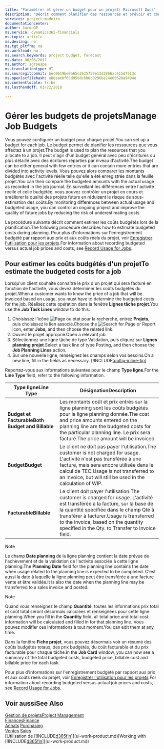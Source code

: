 ```yaml
---
title: "Paramétrer et gérer un budget pour un projet| Microsoft Docs"
description: "Décrit comment planifier des ressources et prévoir et contrôler les coûts d'un projet en définissant un budget pour chaque projet."
services: project-madeira
documentationcenter: 
author: SorenGP
ms.service: dynamics365-financials
ms.topic: article
ms.devlang: na
ms.tgt_pltfrm: na
ms.workload: na
ms.search.keywords: project budget, forecast
ms.date: 06/06/2017
ms.author: sgroespe
ms.translationtype: HT
ms.sourcegitcommit: bec0619be0a65e3625759e13d2866ac615d7513c
ms.openlocfilehash: e88eaebf65d950dcbb6c0296be24e68628a9494e
ms.contentlocale: fr-be
ms.lasthandoff: 03/22/2018

---
```

# <a name="manage-job-budgets"></a><span data-ttu-id="05052-103">Gérer les budgets de projets</span><span class="sxs-lookup"><span data-stu-id="05052-103">Manage Job Budgets</span></span>
<span data-ttu-id="05052-104">Vous pouvez configurer un budget pour chaque projet.</span><span class="sxs-lookup"><span data-stu-id="05052-104">You can set up a budget for each job.</span></span> <span data-ttu-id="05052-105">Le budget permet de planifier les ressources que vous affectez à un projet.</span><span class="sxs-lookup"><span data-stu-id="05052-105">The budget is used to plan the resources that you allocate to a job.</span></span> <span data-ttu-id="05052-106">Il peut s'agir d'un budget général avec peu d'écritures ou plus détaillé avec des écritures réparties par niveau d'activité.</span><span class="sxs-lookup"><span data-stu-id="05052-106">The budget can be either general with few entries or it can contain more entries that are divided into activity levels.</span></span> <span data-ttu-id="05052-107">Vous pouvez alors comparer les montants budgétés avec l'activité réelle telle qu'elle a été enregistrée dans la feuille projet.</span><span class="sxs-lookup"><span data-stu-id="05052-107">You can then compare the budgeted amounts with the actual usage as recorded in the job journal.</span></span> <span data-ttu-id="05052-108">En surveillant les différences entre l'activité réelle et celle budgétée, vous pouvez contrôler un projet en cours et améliorer la qualité des projets futurs en réduisant le risque de sous-estimation des coûts.</span><span class="sxs-lookup"><span data-stu-id="05052-108">By monitoring differences between actual usage and budgeted usage, you can control an ongoing project and improve the quality of future jobs by reducing the risk of underestimating costs.</span></span>

<span data-ttu-id="05052-109">La procédure suivante décrit comment estimer les coûts budgétés lors de la planification.</span><span class="sxs-lookup"><span data-stu-id="05052-109">The following procedure describes how to estimate budgeted costs during planning.</span></span> <span data-ttu-id="05052-110">Pour plus d'informations sur l'enregistrement budgété par rapport aux prix et aux coûts réels du projet, voir [Enregistrer l'utilisation pour les projets](projects-how-record-job-usage.md).</span><span class="sxs-lookup"><span data-stu-id="05052-110">For information about recording budgeted versus actual job prices and costs, see [Record Usage for Jobs](projects-how-record-job-usage.md).</span></span>  

## <a name="JobBudgetCosts"></a> <span data-ttu-id="05052-111">Pour estimer les coûts budgétés d'un projet</span><span class="sxs-lookup"><span data-stu-id="05052-111">To estimate the budgeted costs for a job</span></span>
<span data-ttu-id="05052-112">Lorsqu'un client souhaite connaître le prix d'un projet qui sera facturé en fonction de l'activité, vous devez déterminer les coûts budgétés du projet.</span><span class="sxs-lookup"><span data-stu-id="05052-112">When a customer wants to know the price of a job that will be invoiced based on usage, you must have to determine the budgeted costs for the job.</span></span> <span data-ttu-id="05052-113">Réalisez cette opération dans la fenêtre **Lignes tâche projet**.</span><span class="sxs-lookup"><span data-stu-id="05052-113">You use the **Job Task Lines** window to do this.</span></span>

1. <span data-ttu-id="05052-114">Choisissez l'icône ![Page ou état pour la recherche](media/ui-search/search_small.png "Page ou état pour la recherche"), entrez **Projets**, puis choisissez le lien associé.</span><span class="sxs-lookup"><span data-stu-id="05052-114">Choose the ![Search for Page or Report](media/ui-search/search_small.png "Search for Page or Report icon") icon, enter **Jobs**, and then choose the related link.</span></span>  
2. <span data-ttu-id="05052-115">Ouvrez le projet approprié.</span><span class="sxs-lookup"><span data-stu-id="05052-115">Open a relevant job.</span></span>
3. <span data-ttu-id="05052-116">Sélectionnez une ligne tâche de type Validation, puis cliquez sur **Lignes planning projet**.</span><span class="sxs-lookup"><span data-stu-id="05052-116">Select a task line of type Posting, and then choose the **Job Planning Lines** action.</span></span>
4. <span data-ttu-id="05052-117">Sur une nouvelle ligne, renseignez les champs selon vos besoins.</span><span class="sxs-lookup"><span data-stu-id="05052-117">On a new line, fill in the fields as necessary.</span></span> [!INCLUDE[tooltip-inline-tip](includes/tooltip-inline-tip_md.md)]   

<span data-ttu-id="05052-118">Reportez-vous aux informations suivantes pour le champ **Type ligne**.</span><span class="sxs-lookup"><span data-stu-id="05052-118">For the **Line Type** field, refer to the following information.</span></span>  

| <span data-ttu-id="05052-119">Type ligne</span><span class="sxs-lookup"><span data-stu-id="05052-119">Line Type</span></span> | <span data-ttu-id="05052-120">Désignation</span><span class="sxs-lookup"><span data-stu-id="05052-120">Description</span></span> |
| --- | --- |
| <span data-ttu-id="05052-121">**Budget et Facturable**</span><span class="sxs-lookup"><span data-stu-id="05052-121">**Both Budget and Billable**</span></span> |<span data-ttu-id="05052-122">Les montants coût et prix entrés sur la ligne planning sont les coûts budgétés pour la ligne planning donnée.</span><span class="sxs-lookup"><span data-stu-id="05052-122">The cost and price amounts entered on the planning line are the budgeted costs for the particular planning line.</span></span> <span data-ttu-id="05052-123">Le prix sera facturé.</span><span class="sxs-lookup"><span data-stu-id="05052-123">The price amount will be invoiced.</span></span> |
| <span data-ttu-id="05052-124">**Budget**</span><span class="sxs-lookup"><span data-stu-id="05052-124">**Budget**</span></span> |<span data-ttu-id="05052-125">Le client ne doit pas payer l'utilisation.</span><span class="sxs-lookup"><span data-stu-id="05052-125">The customer is not charged for usage.</span></span> <span data-ttu-id="05052-126">L'activité n'est pas transférée à une facture, mais sera encore utilisée dans le calcul de TEC.</span><span class="sxs-lookup"><span data-stu-id="05052-126">Usage is not transferred to an invoice, but will still be used in the calculation of WIP.</span></span> |
| <span data-ttu-id="05052-127">**Facturable**</span><span class="sxs-lookup"><span data-stu-id="05052-127">**Billable**</span></span> |<span data-ttu-id="05052-128">Le client doit payer l'utilisation.</span><span class="sxs-lookup"><span data-stu-id="05052-128">The customer is charged for usage.</span></span> <span data-ttu-id="05052-129">L'activité est transférée à la facture, sur la base de la quantité spécifiée dans le champ Qté à transférer à facturer.</span><span class="sxs-lookup"><span data-stu-id="05052-129">Usage is transferred to the invoice, based on the quantity specified in the Qty. to Transfer to Invoice field.</span></span> |

> [!NOTE]  
>   <span data-ttu-id="05052-130">Le champ **Date planning** de la ligne planning contient la date prévue de l'achèvement et de la validation de l'activité associée à cette ligne planning.</span><span class="sxs-lookup"><span data-stu-id="05052-130">The **Planning Date** field for the planning line contains the date when usage related to the planning line is expected to be completed.</span></span> <span data-ttu-id="05052-131">C'est aussi la date à laquelle la ligne planning peut être transférée à une facture vente et être validée.</span><span class="sxs-lookup"><span data-stu-id="05052-131">It is also the date when the planning line may be transferred to a sales invoice and posted.</span></span>  

> [!NOTE]  
>   <span data-ttu-id="05052-132">Quand vous renseignez le champ **Quantité**, toutes les informations prix total et coût total seront désormais calculées et renseignées pour cette ligne planning.</span><span class="sxs-lookup"><span data-stu-id="05052-132">When you fill in the **Quantity** field, all total price and total cost information will be calculated and filled in for that planning line.</span></span> <span data-ttu-id="05052-133">Vous pouvez modifier ces informations à tout moment.</span><span class="sxs-lookup"><span data-stu-id="05052-133">You can edit them at any time.</span></span>

<span data-ttu-id="05052-134">Dans la fenêtre **Fiche projet**, vous pouvez désormais voir un résumé des coûts budgétés totaux, des prix budgétés, du coût facturable et du prix facturable pour chaque tâche.</span><span class="sxs-lookup"><span data-stu-id="05052-134">In the **Job Card** window, you can now see a summary of the total budgeted costs, budgeted price, billable cost and billable price for each task.</span></span>

<span data-ttu-id="05052-135">Pour plus d'informations sur l'enregistrement budgété par rapport aux prix et aux coûts réels du projet, voir [Enregistrer l'utilisation pour les projets](projects-how-record-job-usage.md).</span><span class="sxs-lookup"><span data-stu-id="05052-135">For information about recording budgeted versus actual job prices and costs, see [Record Usage for Jobs](projects-how-record-job-usage.md).</span></span>

## <a name="see-also"></a><span data-ttu-id="05052-136">Voir aussi</span><span class="sxs-lookup"><span data-stu-id="05052-136">See Also</span></span>
[<span data-ttu-id="05052-137">Gestion de projets</span><span class="sxs-lookup"><span data-stu-id="05052-137">Project Management</span></span>](projects-manage-projects.md)  
[<span data-ttu-id="05052-138">Finances</span><span class="sxs-lookup"><span data-stu-id="05052-138">Finance</span></span>](finance.md)  
<span data-ttu-id="05052-139">[Achats](purchasing-manage-purchasing.md)       </span><span class="sxs-lookup"><span data-stu-id="05052-139">[Purchasing](purchasing-manage-purchasing.md)       </span></span>  
<span data-ttu-id="05052-140">[Ventes](sales-manage-sales.md)    </span><span class="sxs-lookup"><span data-stu-id="05052-140">[Sales](sales-manage-sales.md)    </span></span>  
<span data-ttu-id="05052-141">[Utilisation de [!INCLUDE[d365fin](includes/d365fin_md.md)]](ui-work-product.md)</span><span class="sxs-lookup"><span data-stu-id="05052-141">[Working with [!INCLUDE[d365fin](includes/d365fin_md.md)]](ui-work-product.md)</span></span>  

